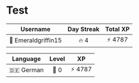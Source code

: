 # Test

<!--START_SECTION:duolingoStats-->
<!-- Automatically generated with https://github.com/centrumek/duolingo-readme-stats-->

| Username | Day Streak | Total XP |
|:---:|:---:|:---:|
| 👤 Emeraldgriffin15 | 🔥 4 | ⚡ 4787 |

| Language | Level | XP |
|:---:|:---:|:---:|
| 🇩🇪 German | 👑 0 | ⚡ 4787 |

<!--END_SECTION:duolingoStats-->
